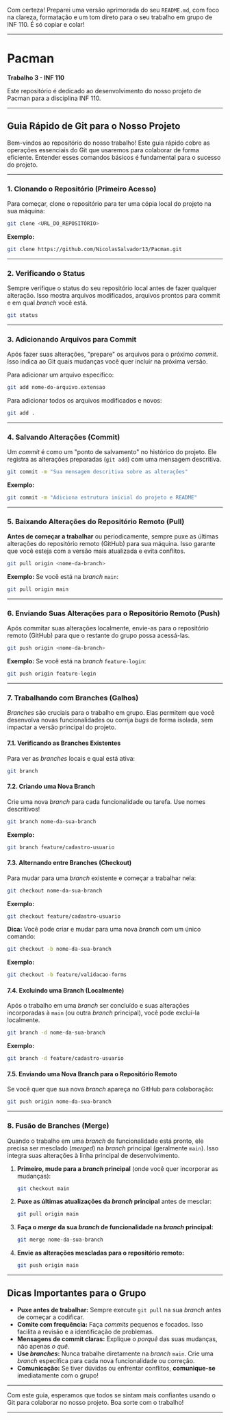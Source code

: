 Com certeza! Preparei uma versão aprimorada do seu `README.md`, com foco na clareza, formatação e um tom direto para o seu trabalho em grupo de INF 110. É só copiar e colar!

---

# Pacman

**Trabalho 3 - INF 110**

Este repositório é dedicado ao desenvolvimento do nosso projeto de Pacman para a disciplina INF 110.

---

## Guia Rápido de Git para o Nosso Projeto

Bem-vindos ao repositório do nosso trabalho! Este guia rápido cobre as operações essenciais do Git que usaremos para colaborar de forma eficiente. Entender esses comandos básicos é fundamental para o sucesso do projeto.

---

### 1. Clonando o Repositório (Primeiro Acesso)

Para começar, clone o repositório para ter uma cópia local do projeto na sua máquina:

```bash
git clone <URL_DO_REPOSITÓRIO>
```

**Exemplo:**

```bash
git clone https://github.com/NicolasSalvador13/Pacman.git
```

---

### 2. Verificando o Status

Sempre verifique o status do seu repositório local antes de fazer qualquer alteração. Isso mostra arquivos modificados, arquivos prontos para commit e em qual *branch* você está.

```bash
git status
```

---

### 3. Adicionando Arquivos para Commit

Após fazer suas alterações, "prepare" os arquivos para o próximo *commit*. Isso indica ao Git quais mudanças você quer incluir na próxima versão.

Para adicionar um arquivo específico:

```bash
git add nome-do-arquivo.extensao
```

Para adicionar todos os arquivos modificados e novos:

```bash
git add .
```

---

### 4. Salvando Alterações (Commit)

Um *commit* é como um "ponto de salvamento" no histórico do projeto. Ele registra as alterações preparadas (`git add`) com uma mensagem descritiva.

```bash
git commit -m "Sua mensagem descritiva sobre as alterações"
```

**Exemplo:**

```bash
git commit -m "Adiciona estrutura inicial do projeto e README"
```

---

### 5. Baixando Alterações do Repositório Remoto (Pull)

**Antes de começar a trabalhar** ou periodicamente, sempre puxe as últimas alterações do repositório remoto (GitHub) para sua máquina. Isso garante que você esteja com a versão mais atualizada e evita conflitos.

```bash
git pull origin <nome-da-branch>
```

**Exemplo:** Se você está na *branch* `main`:

```bash
git pull origin main
```

---

### 6. Enviando Suas Alterações para o Repositório Remoto (Push)

Após commitar suas alterações localmente, envie-as para o repositório remoto (GitHub) para que o restante do grupo possa acessá-las.

```bash
git push origin <nome-da-branch>
```

**Exemplo:** Se você está na *branch* `feature-login`:

```bash
git push origin feature-login
```

---

### 7. Trabalhando com Branches (Galhos)

*Branches* são cruciais para o trabalho em grupo. Elas permitem que você desenvolva novas funcionalidades ou corrija *bugs* de forma isolada, sem impactar a versão principal do projeto.

#### 7.1. Verificando as Branches Existentes

Para ver as *branches* locais e qual está ativa:

```bash
git branch
```

#### 7.2. Criando uma Nova Branch

Crie uma nova *branch* para cada funcionalidade ou tarefa. Use nomes descritivos!

```bash
git branch nome-da-sua-branch
```

**Exemplo:**

```bash
git branch feature/cadastro-usuario
```

#### 7.3. Alternando entre Branches (Checkout)

Para mudar para uma *branch* existente e começar a trabalhar nela:

```bash
git checkout nome-da-sua-branch
```

**Exemplo:**

```bash
git checkout feature/cadastro-usuario
```

**Dica:** Você pode criar e mudar para uma nova *branch* com um único comando:

```bash
git checkout -b nome-da-sua-branch
```

**Exemplo:**

```bash
git checkout -b feature/validacao-forms
```

#### 7.4. Excluindo uma Branch (Localmente)

Após o trabalho em uma *branch* ser concluído e suas alterações incorporadas à `main` (ou outra *branch* principal), você pode excluí-la localmente.

```bash
git branch -d nome-da-sua-branch
```

**Exemplo:**

```bash
git branch -d feature/cadastro-usuario
```

#### 7.5. Enviando uma Nova Branch para o Repositório Remoto

Se você quer que sua nova *branch* apareça no GitHub para colaboração:

```bash
git push origin nome-da-sua-branch
```

---

### 8. Fusão de Branches (Merge)

Quando o trabalho em uma *branch* de funcionalidade está pronto, ele precisa ser mesclado (*merged*) na *branch* principal (geralmente `main`). Isso integra suas alterações à linha principal de desenvolvimento.

1.  **Primeiro, mude para a *branch* principal** (onde você quer incorporar as mudanças):
    ```bash
    git checkout main
    ```
2.  **Puxe as últimas atualizações da *branch* principal** antes de mesclar:
    ```bash
    git pull origin main
    ```
3.  **Faça o *merge* da sua *branch* de funcionalidade na *branch* principal:**
    ```bash
    git merge nome-da-sua-branch
    ```
4.  **Envie as alterações mescladas para o repositório remoto:**
    ```bash
    git push origin main
    ```

---

## Dicas Importantes para o Grupo

* **Puxe antes de trabalhar:** Sempre execute `git pull` na sua *branch* antes de começar a codificar.
* **Comite com frequência:** Faça *commits* pequenos e focados. Isso facilita a revisão e a identificação de problemas.
* **Mensagens de commit claras:** Explique o *porquê* das suas mudanças, não apenas *o quê*.
* **Use *branches*:** Nunca trabalhe diretamente na *branch* `main`. Crie uma *branch* específica para cada nova funcionalidade ou correção.
* **Comunicação:** Se tiver dúvidas ou enfrentar conflitos, **comunique-se** imediatamente com o grupo!

---

Com este guia, esperamos que todos se sintam mais confiantes usando o Git para colaborar no nosso projeto. Boa sorte com o trabalho!

---
